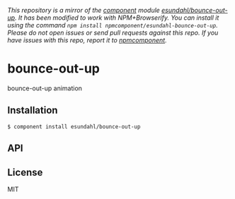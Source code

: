 *This repository is a mirror of the [component](http://component.io) module [esundahl/bounce-out-up](http://github.com/esundahl/bounce-out-up). It has been modified to work with NPM+Browserify. You can install it using the command `npm install npmcomponent/esundahl-bounce-out-up`. Please do not open issues or send pull requests against this repo. If you have issues with this repo, report it to [npmcomponent](https://github.com/airportyh/npmcomponent).*

# bounce-out-up

  bounce-out-up animation

## Installation

    $ component install esundahl/bounce-out-up

## API

   

## License

  MIT
